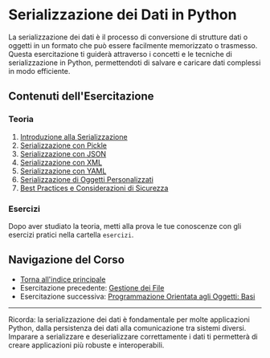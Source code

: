 # Serializzazione dei Dati in Python

La serializzazione dei dati è il processo di conversione di strutture dati o oggetti in un formato che può essere facilmente memorizzato o trasmesso. Questa esercitazione ti guiderà attraverso i concetti e le tecniche di serializzazione in Python, permettendoti di salvare e caricare dati complessi in modo efficiente.

## Contenuti dell'Esercitazione

### Teoria

1. [Introduzione alla Serializzazione](teoria/01_introduzione_serializzazione.md)
2. [Serializzazione con Pickle](teoria/02_pickle.md)
3. [Serializzazione con JSON](teoria/03_json.md)
4. [Serializzazione con XML](teoria/04_xml.md)
5. [Serializzazione con YAML](teoria/05_yaml.md)
6. [Serializzazione di Oggetti Personalizzati](teoria/06_oggetti_personalizzati.md)
7. [Best Practices e Considerazioni di Sicurezza](teoria/07_best_practices.md)

### Esercizi

Dopo aver studiato la teoria, metti alla prova le tue conoscenze con gli esercizi pratici nella cartella `esercizi`.

## Navigazione del Corso

- [Torna all'indice principale](../README.md)
- Esercitazione precedente: [Gestione dei File](../10-Gestione_File/README.md)
- Esercitazione successiva: [Programmazione Orientata agli Oggetti: Basi](../12-OOP_Basi/README.md)

---

Ricorda: la serializzazione dei dati è fondamentale per molte applicazioni Python, dalla persistenza dei dati alla comunicazione tra sistemi diversi. Imparare a serializzare e deserializzare correttamente i dati ti permetterà di creare applicazioni più robuste e interoperabili.